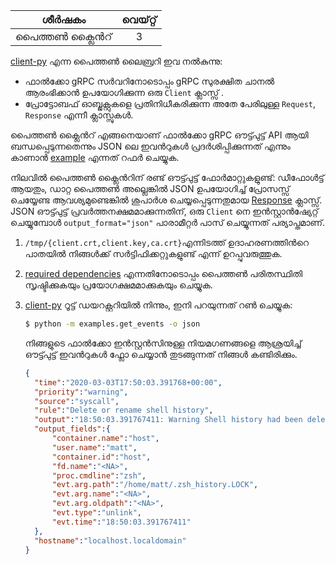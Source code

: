 |   ശീർഷകം    | വെയ്റ്റ് |
| :---------: | :---: |
| പൈത്തൺ ക്ലൈൻറ് |   3   |

[client-py](https://github.com/falcosecurity/client-py) എന്ന പൈത്തൺ ലൈബ്രറി ഇവ നൽകുന്നു:

- ഫാൽക്കോ gRPC സർവറിനോടൊപ്പം gRPC സുരക്ഷിത ചാനൽ ആരംഭിക്കാൻ ഉപയോഗിക്കുന്ന  ഒരു `Client` ക്ലാസ്സ് .
- പ്രോട്ടോബഫ് ഓബ്ജക്റ്റുകളെ പ്രതിനിധീകരിക്കുന്ന അതേ പേരിലുള്ള `Request`, `Response` എന്നീ ക്ലാസ്സുകൾ.

പൈത്തൺ ക്ലൈൻറ് എങ്ങനെയാണ് ഫാൽക്കോ gRPC ഔട്ട്പുട്ട് API ആയി ബന്ധപ്പെടുന്നതെന്നും JSON ലെ ഇവൻറുകൾ പ്രദർശിപ്പിക്കുന്നത് എന്നും കാണാൻ [example](https://github.com/falcosecurity/client-py/blob/master/examples/get_events.py) എന്നത് റഫർ ചെയ്യുക. 

നിലവിൽ പൈത്തൺ ക്ലൈൻറിന് രണ്ട് ഔട്ട്പുട്ട് ഫോർമാറ്റുകളുണ്ട്: ഡീഫോൾട്ട് ആയതും, ഡാറ്റ പൈത്തൺ അല്ലെങ്കിൽ JSON ഉപയോഗിച്ച് പ്രോസസ്സ് ചെയ്യേണ്ട ആവശ്യമുണ്ടെങ്കിൽ ശുപാർശ ചെയ്യപ്പെടുന്നതുമായ [Response](https://github.com/falcosecurity/client-py/blob/master/falco/domain/response.py) ക്ലാസ്സ്. JSON ഔട്ട്പുട്ട് പ്രവർത്തനക്ഷമമാക്കുന്നതിന്, ഒരു `Client` നെ ഇൻസ്റ്റാൻഷ്യേറ്റ് ചെയ്യുമ്പോൾ `output_format="json"` പാരാമീറ്റർ പാസ് ചെയ്യുന്നത് പര്യാപ്തമാണ്.

1. `/tmp/{client.crt,client.key,ca.crt}`എന്നിടത്ത് ഉദാഹരണത്തിൻറെ പാതയിൽ നിങ്ങൾക്ക് സർട്ടിഫിക്കറ്റുകളുണ്ട് എന്ന് ഉറപ്പുവരുത്തുക.

2. [required dependencies](https://github.com/falcosecurity/client-py/blob/master/requirements.txt) എന്നതിനോടൊപ്പം പൈത്തൺ പരിതസ്ഥിതി സൃഷ്ടിക്കുകയും പ്രയോഗക്ഷമമാക്കുകയും ചെയ്യുക.

3.  [client-py](https://github.com/falcosecurity/client-py) റൂട്ട് ഡയറക്റ്ററിയിൽ നിന്നും, ഇനി പറയുന്നത് റൺ ചെയ്യുക:

    ```bash
    $ python -m examples.get_events -o json
    ```

    നിങ്ങളുടെ ഫാൽക്കോ ഇൻസ്റ്റൻസിനുള്ള നിയമഗണങ്ങളെ ആശ്രയിച്ച് ഔട്ട്പുട്ട് ഇവൻറുകൾ ഫ്ലോ ചെയ്യാൻ തുടങ്ങുന്നത് നിങ്ങൾ കണ്ടിരിക്കും.

    ```json
    {
      "time":"2020-03-03T17:50:03.391768+00:00",
      "priority":"warning",
      "source":"syscall",
      "rule":"Delete or rename shell history",
      "output":"18:50:03.391767411: Warning Shell history had been deleted or renamed (user=matt type=unlink command=zsh fd.name=<NA> name=<NA> path=/home/matt/.zsh_history.LOCK oldpath=<NA> host (id=host))",
      "output_fields":{
          "container.name":"host",
          "user.name":"matt",
          "container.id":"host",
          "fd.name":"<NA>",
          "proc.cmdline":"zsh",
          "evt.arg.path":"/home/matt/.zsh_history.LOCK",
          "evt.arg.name":"<NA>",
          "evt.arg.oldpath":"<NA>",
          "evt.type":"unlink",
          "evt.time":"18:50:03.391767411"
      },
      "hostname":"localhost.localdomain"
    }
    ```

